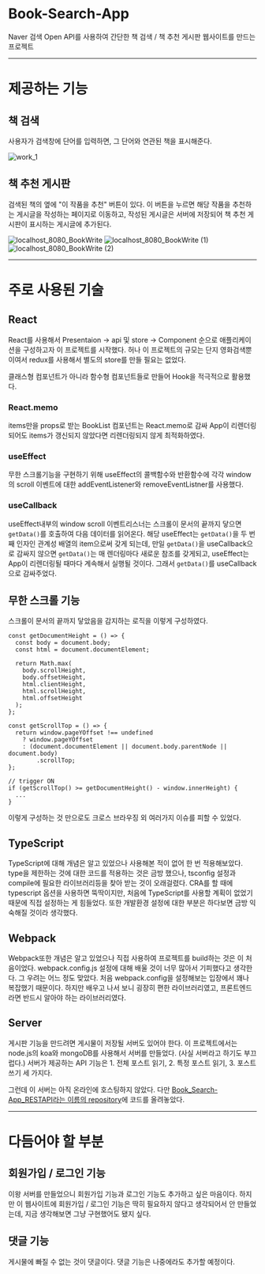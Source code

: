 # Book-Search-App
Naver 검색 Open API를 사용하여 간단한 책 검색 / 책 추천 게시판 웹사이트를 만드는 프로젝트

---

# 제공하는 기능

## 책 검색
사용자가 검색창에 단어를 입력하면, 그 단어와 연관된 책을 표시해준다.

![work_1](https://user-images.githubusercontent.com/57097064/112447050-36437980-8d94-11eb-8135-1ea758e6c593.png)

## 책 추천 게시판
검색된 책의 옆에 "이 작품을 추천" 버튼이 있다. 이 버튼을 누르면 해당 작품을 추천하는 게시글을 작성하는 페이지로 이동하고, 작성된 게시글은 서버에 저장되어 책 추천 게시판이 표시하는 게시글에 추가된다.

![localhost_8080_BookWrite](https://user-images.githubusercontent.com/57097064/112448806-1f058b80-8d96-11eb-8379-39cf30116c4b.png)
![localhost_8080_BookWrite (1)](https://user-images.githubusercontent.com/57097064/112448822-2167e580-8d96-11eb-8560-9bf35297619d.png)
![localhost_8080_BookWrite (2)](https://user-images.githubusercontent.com/57097064/112448835-2462d600-8d96-11eb-9ee7-9751de70aecf.png)

---

# 주로 사용된 기술

## React
React를 사용해서 Presentaion -> api 및 store -> Component 순으로 애플리케이션을 구성하고자 이 프로젝트를 시작했다.
허나 이 프로젝트의 규모는 단지 영화검색뿐이여서 redux를 사용해서 별도의 store를 만들 필요는 없었다.

클래스형 컴포넌트가 아니라 함수형 컴포넌트들로 만들어 Hook을 적극적으로 활용했다.

### React.memo
items만을 props로 받는 BookList 컴포넌트는 React.memo로 감싸 App이 리렌더링되어도 items가 갱신되지 않았다면 리렌더링되지 않게 최적화하였다.

### useEffect
무한 스크롤기능을 구현하기 위해 useEffect의 콜백함수와 반환함수에 각각 window의 scroll 이벤트에 대한 addEventListener와 removeEventListner를 사용했다.

### useCallback
useEffect내부의 window scroll 이벤트리스너는 스크롤이 문서의 끝까지 닿으면 `getData()`를 호출하여 다음 데이터를 읽어온다. 해당 useEffect는 `getData()`을 두 번째 인자인 관계성 배열의 item으로써 갖게 되는데, 만일 `getData()`을 useCallback으로 감싸지 않으면 `getData()`는 매 렌더링마다 새로운 참조를 갖게되고, useEffect는 App이 리렌더링될 때마다 계속해서 실행될 것이다.
그래서 `getData()`를 useCallback으로 감싸주었다.

## 무한 스크롤 기능
스크롤이 문서의 끝까지 닿았음을 감지하는 로직을 이렇게 구성하였다.
```
const getDocumentHeight = () => {
  const body = document.body;
  const html = document.documentElement;

  return Math.max(
    body.scrollHeight,
    body.offsetHeight,
    html.clientHeight,
    html.scrollHeight,
    html.offsetHeight
  );
};

const getScrollTop = () => {
  return window.pageYOffset !== undefined
    ? window.pageYOffset
    : (document.documentElement || document.body.parentNode || document.body)
        .scrollTop;
};

// trigger ON
if (getScrollTop() >= getDocumentHeight() - window.innerHeight) {
  ... 
}
```
이렇게 구성하는 것 만으로도 크로스 브라우징 외 여러가지 이슈를 피할 수 있었다.

## TypeScript
TypeScript에 대해 개념은 알고 있었으나 사용해본 적이 없어 한 번 적용해보았다.
type을 제한하는 것에 대한 코드를 적용하는 것은 금방 했으나, tsconfig 설정과 compile에 필요한 라이브러리등을 찾아 받는 것이 오래걸렸다. CRA를 할 때에 typescript 옵션을 사용하면 뚝딱이지만, 처음에 TypeScript를 사용할 계획이 없었기 때문에 직접 설정하는 게 힘들었다.
또한 개발환경 설정에 대한 부분은 하다보면 금방 익숙해질 것이라 생각했다.

## Webpack
Webpack또한 개념은 알고 있었으나 직접 사용하여 프로젝트를 build하는 것은 이 처음이었다. webpack.config.js 설정에 대해 배울 것이 너무 많아서 기피했다고 생각한다.
그 우려는 어느 정도 맞았다. 처음 webpack.config을 설정해보는 입장에서 꽤나 복잡했기 때문이다. 하지만 배우고 나서 보니 굉장히 편한 라이브러리였고, 프론트엔드라면 반드시 알아야 하는 라이브러리였다.

## Server
게시판 기능을 만드려면 게시물이 저장될 서버도 있어야 한다. 이 프로젝트에서는 node.js의 koa와 mongoDB를 사용해서 서버를 만들었다. (사실 서버라고 하기도 부끄럽다.)
서버가 제공하는 API 기능은  1. 전체 포스트 읽기, 2. 특정 포스트 읽기, 3. 포스트 쓰기 세 가지다.

그런데 이 서버는 아직 온라인에 호스팅하지 않았다. 다만 [Book_Search-App_RESTAPI라는 이름의 repository](https://github.com/code-bebop/Book-Search-App_RESTAPI)에 코드를 올려놓았다.

---

# 다듬어야 할 부분

## 회원가입 / 로그인 기능
이왕 서버를 만들었으니 회원가입 기능과 로그인 기능도 추가하고 싶은 마음이다. 하지만 이 웹사이트에 회원가입 / 로그인 기능은 딱히 필요하지 않다고 생각되어서 안 만들었는데, 지금 생각해보면 그냥 구현했어도 됐지 싶다.

## 댓글 기능
게시물에 빠질 수 없는 것이 댓글이다. 댓글 기능은 나중에라도 추가할 예정이다.
